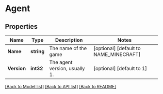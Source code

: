 # Agent

## Properties
Name | Type | Description | Notes
------------ | ------------- | ------------- | -------------
**Name** | **string** | The name of the game | [optional] [default to NAME_MINECRAFT]
**Version** | **int32** | The agent version, usually 1. | [optional] [default to 1]

[[Back to Model list]](../README.md#documentation-for-models) [[Back to API list]](../README.md#documentation-for-api-endpoints) [[Back to README]](../README.md)


